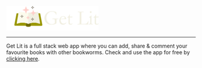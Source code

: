 <a href="https://getlit-bookclub.herokuapp.com/" target="_blank">
  <img src="./public/img/logo-get-lit-horizontal-small.png" height="65px">
</a>

---

Get Lit is a full stack web app where you can add, share & comment your favourite books with other bookworms. Check and use the app for free by [clicking here](https://getlit-bookclub.herokuapp.com/).

